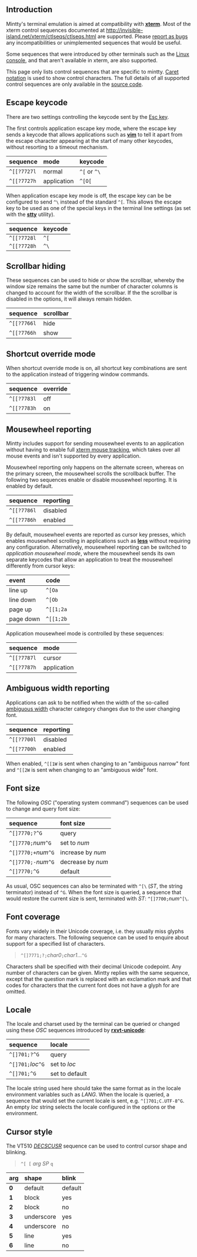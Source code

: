 

## Introduction ##

Mintty's terminal emulation is aimed at compatibility with **[xterm](http://invisible-island.net/xterm/xterm.html)**. Most of the xterm control sequences documented at http://invisible-island.net/xterm/ctlseqs/ctlseqs.html are supported. Please [report as bugs](http://code.google.com/p/mintty/issues) any incompatibilities or unimplemented sequences that would be useful.

Some sequences that were introduced by other terminals such as the [Linux console](http://www.kernel.org/doc/man-pages/online/pages/man4/console_codes.4.html), and that aren't available in xterm, are also supported.

This page only lists control sequences that are specific to mintty. [Caret notation](http://en.wikipedia.org/wiki/Caret_notation) is used to show control characters. The full details of all supported control sequences are only available in the [source code](http://code.google.com/p/mintty/source/browse/trunk/termout.c).


## Escape keycode ##

There are two settings controlling the keycode sent by the [Esc key](http://en.wikipedia.org/wiki/Esc_key).

The first controls application escape key mode, where the escape key sends a keycode that allows applications such as **[vim](http://www.vim.org)** to tell it apart from the escape character appearing at the start of many other keycodes, without resorting to a timeout mechanism.

| **sequence**  | **mode**      | **keycode**    |
|:--------------|:--------------|:---------------|
| `^[[?7727l` | normal      | `^[` or `^\` |
| `^[[?7727h` | application | `^[O[`       |

When application escape key mode is off, the escape key can be be configured to send `^\` instead of the standard `^[`. This allows the escape key to be used as one of the special keys in the terminal line settings (as set with the **[stty](http://www.opengroup.org/onlinepubs/009695399/utilities/stty.html)** utility).

| **sequence**  | **keycode** |
|:--------------|:------------|
| `^[[?7728l` | `^[`      |
| `^[[?7728h` | `^\`      |


## Scrollbar hiding ##

These sequences can be used to hide or show the scrollbar, whereby the window size remains the same but the number of character columns is changed to account for the width of the scrollbar. If the the scrollbar is disabled in the options, it will always remain hidden.

| **sequence**  | **scrollbar** |
|:--------------|:--------------|
| `^[[?7766l` | hide        |
| `^[[?7766h` | show        |


## Shortcut override mode ##

When shortcut override mode is on, all shortcut key combinations are sent to the application instead of triggering window commands.

| **sequence**  | **override** |
|:--------------|:-------------|
| `^[[?7783l` | off        |
| `^[[?7783h` | on         |


## Mousewheel reporting ##

Mintty includes support for sending mousewheel events to an application without having to enable full [xterm mouse tracking](http://invisible-island.net/xterm/ctlseqs/ctlseqs.html#Mouse%20Tracking), which takes over all mouse events and isn't supported by every application.

Mousewheel reporting only happens on the alternate screen, whereas on the primary screen, the mousewheel scrolls the scrollback buffer. The following two sequences enable or disable mousewheel reporting. It is enabled by default.

| **sequence**  | **reporting** |
|:--------------|:--------------|
| `^[[?7786l` | disabled    |
| `^[[?7786h` | enabled     |

By default, mousewheel events are reported as cursor key presses, which enables
mousewheel scrolling in applications such as **[less](http://www.greenwoodsoftware.com/less)** without requiring any configuration. Alternatively, mousewheel reporting can be switched to _application mousewheel mode_, where the mousewheel sends its own separate keycodes that allow an application to treat the mousewheel differently from cursor keys:

| **event**   | **code**    |
|:------------|:------------|
| line up   | `^[Oa`    |
| line down | `^[Ob`    |
| page up   | `^[[1;2a` |
| page down | `^[[1;2b` |

Application mousewheel mode is controlled by these sequences:

| **sequence**  | **mode**      |
|:--------------|:--------------|
| `^[[?7787l` | cursor      |
| `^[[?7787h` | application |


## Ambiguous width reporting ##

Applications can ask to be notified when the width of the so-called [ambiguous width](http://unicode.org/reports/tr11/#Ambiguous) character category changes due to the user changing font.

| **sequence**  | **reporting** |
|:--------------|:--------------|
| `^[[?7700l` | disabled    |
| `^[[?7700h` | enabled     |

When enabled, `^[[1W` is sent when changing to an "ambiguous narrow" font and `^[[2W` is sent when changing to an "ambiguous wide" font.


## Font size ##

The following _OSC_ ("operating system command") sequences can be used to change and query font size:

| **sequence**           | **font size**       |
|:-----------------------|:--------------------|
| `^[]7770;?^G`        | query             |
| `^[]7770;`_num_`^G`  | set to _num_      |
| `^[]7770;+`_num_`^G` | increase by _num_ |
| `^[]7770;-`_num_`^G` | decrease by _num_ |
| `^[]7770;^G`         | default           |

As usual, OSC sequences can also be terminated with `^[\` (_ST_, the string terminator) instead of `^G`. When the font size is queried, a sequence that would restore the current size is sent, terminated with _ST_: `^[]7700;`_num_`^[\`.


## Font coverage ##

Fonts vary widely in their Unicode coverage, i.e. they usually miss glyphs for many characters. The following sequence can be used to enquire about support for a specified list of characters.

> `^[]7771;?;`_char0_`;`_char1_...`^G`

Characters shall be specified with their decimal Unicode codepoint. Any number of characters can be given. Mintty replies with the same sequence, except that the question mark is replaced with an exclamation mark and that codes for characters that the current font does not have a glyph for are omitted.


## Locale ##

The locale and charset used by the terminal can be queried or changed using
these _OSC_ sequences introduced by **[rxvt-unicode](http://software.schmorp.de/pkg/rxvt-unicode.html)**:

| **sequence**         | **locale**       |
|:---------------------|:-----------------|
| `^[]701;?^G`       | query          |
| `^[]701;`_loc_`^G` | set to _loc_   |
| `^[]701;^G`        | set to default |

The locale string used here should take the same format as in the locale environment variables such as _LANG_. When the locale is queried, a sequence that would set the current locale is sent, e.g. `^[]701;C.UTF-8^G`. An empty _loc_ string selects the locale configured in the options or the environment.


## Cursor style ##

The VT510 _[DECSCUSR](http://vt100.net/docs/vt510-rm/DECSCUSR)_ sequence can be used to control cursor shape and blinking.

> `^[ [` _arg_ _SP_ `q`

| **arg** | **shape**    | **blink** |
|:--------|:-------------|:----------|
| **0**   | default    | default |
| **1**   | block      | yes     |
| **2**   | block      | no      |
| **3**   | underscore | yes     |
| **4**   | underscore | no      |
| **5**   | line       | yes     |
| **6**   | line       | no      |